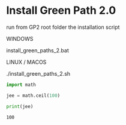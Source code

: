 # Install Green Path 2.0

run from GP2 root folder the installation script

WINDOWS

install_green_paths_2.bat

LINUX / MACOS

./install_green_paths_2.sh


```python
import math

jee = math.ceil(100)

print(jee)
```

    100



```python

```
